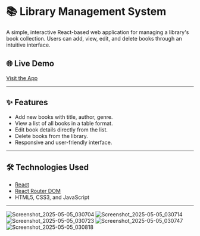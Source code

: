 # 📚 Library Management System

A simple, interactive React-based web application for managing a library's book collection. Users can add, view, edit, and delete books through an intuitive interface.

## 🌐 Live Demo

[Visit the App](https://abdulrahman-bugis.github.io/Library-Management-System/)

---

## ✨ Features

- Add new books with title, author, genre.
- View a list of all books in a table format.
- Edit book details directly from the list.
- Delete books from the library.
- Responsive and user-friendly interface.


---

## 🛠 Technologies Used

- [React](https://reactjs.org/)
- [React Router DOM](https://reactrouter.com/)
- HTML5, CSS3, and JavaScript


---


![Screenshot_2025-05-05_030704](https://github.com/user-attachments/assets/04026ec2-ecb2-4c54-8871-2aba52aec492)
![Screenshot_2025-05-05_030714](https://github.com/user-attachments/assets/5efb599f-418d-45ce-b915-f664d32dc9d6)
![Screenshot_2025-05-05_030723](https://github.com/user-attachments/assets/3616af76-cfea-4bd4-b04a-b038735d0a07)
![Screenshot_2025-05-05_030747](https://github.com/user-attachments/assets/425c257f-f7e2-4ede-af92-61a539cc156f)
![Screenshot_2025-05-05_030818](https://github.com/user-attachments/assets/86be7679-84d7-445d-8aaa-0f52a6a5d405)
